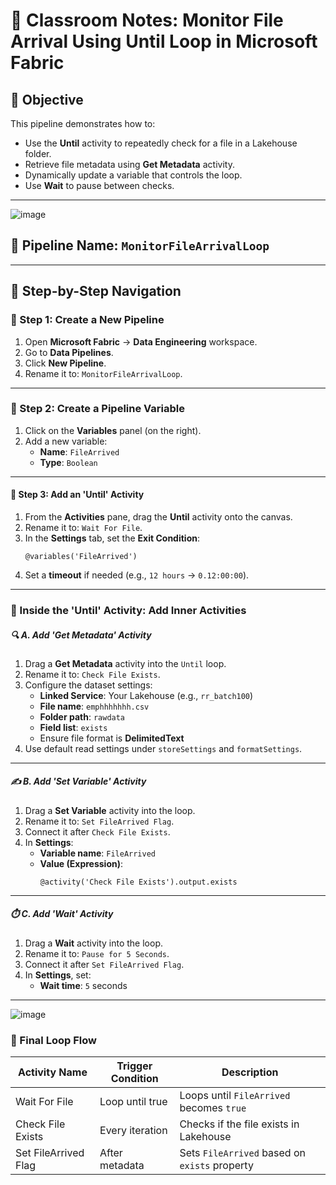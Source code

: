 # 📘 Classroom Notes: Monitor File Arrival Using Until Loop in Microsoft Fabric

## 🎯 Objective
This pipeline demonstrates how to:
- Use the **Until** activity to repeatedly check for a file in a Lakehouse folder.
- Retrieve file metadata using **Get Metadata** activity.
- Dynamically update a variable that controls the loop.
- Use **Wait** to pause between checks.

---
![image](https://github.com/user-attachments/assets/5803169a-49b9-4b66-8d5c-547dda925ee0)


## 🧱 Pipeline Name: `MonitorFileArrivalLoop`

---

## 📝 Step-by-Step Navigation

### 🥇 Step 1: Create a New Pipeline
1. Open **Microsoft Fabric** → **Data Engineering** workspace.
2. Go to **Data Pipelines**.
3. Click **New Pipeline**.
4. Rename it to: `MonitorFileArrivalLoop`.

---

### 🧮 Step 2: Create a Pipeline Variable
1. Click on the **Variables** panel (on the right).
2. Add a new variable:
   - **Name**: `FileArrived`
   - **Type**: `Boolean`

---

#### 🔁 Step 3: Add an 'Until' Activity
1. From the **Activities** pane, drag the **Until** activity onto the canvas.
2. Rename it to: `Wait For File`.
3. In the **Settings** tab, set the **Exit Condition**:
   ```expression
   @variables('FileArrived')
   ```
4. Set a **timeout** if needed (e.g., `12 hours` → `0.12:00:00`).

---

### 🧩 Inside the 'Until' Activity: Add Inner Activities

##### 🔍 A. Add 'Get Metadata' Activity
1. Drag a **Get Metadata** activity into the `Until` loop.
2. Rename it to: `Check File Exists`.
3. Configure the dataset settings:
   - **Linked Service**: Your Lakehouse (e.g., `rr_batch100`)
   - **File name**: `emphhhhhhh.csv`
   - **Folder path**: `rawdata`
   - **Field list**: `exists`
   - Ensure file format is **DelimitedText**
4. Use default read settings under `storeSettings` and `formatSettings`.

---

##### ✍️ B. Add 'Set Variable' Activity
1. Drag a **Set Variable** activity into the loop.
2. Rename it to: `Set FileArrived Flag`.
3. Connect it after `Check File Exists`.
4. In **Settings**:
   - **Variable name**: `FileArrived`
   - **Value (Expression)**:
     ```expression
     @activity('Check File Exists').output.exists
     ```

---

##### ⏱️ C. Add 'Wait' Activity
1. Drag a **Wait** activity into the loop.
2. Rename it to: `Pause for 5 Seconds`.
3. Connect it after `Set FileArrived Flag`.
4. In **Settings**, set:
   - **Wait time**: `5` seconds

---

![image](https://github.com/user-attachments/assets/8d735655-96fe-4491-b082-a79582883c1b)

### 🔄 Final Loop Flow

| Activity Name         | Trigger Condition | Description                                           |
|----------------------|-------------------|-------------------------------------------------------|
| Wait For File         | Loop until true   | Loops until `FileArrived` becomes `true`             |
| Check File Exists     | Every iteration   | Checks if the file exists in Lakehouse               |
| Set FileArrived Flag  | After metadata    | Sets `FileArrived` based on `exists` property  
